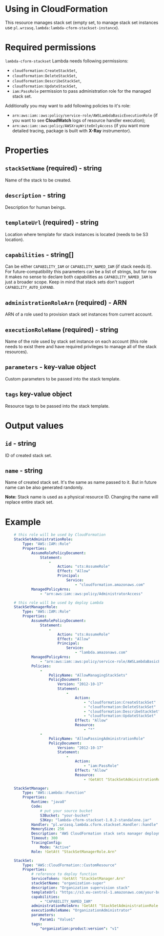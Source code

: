 <!---
# This file is part of the pl.wrzasq.lambda.
#
# @license http://mit-license.org/ The MIT license
# @copyright 2019 © by Rafał Wrzeszcz - Wrzasq.pl.
-->

# Using in CloudFormation

This resource manages stack set (empty set, to manage stack set instances use
`pl.wrzasq.lambda:lambda-cform-stackset-instance`).

# Required permissions

`lambda-cform-stackset` Lambda needs following permissions:

-   `cloudformation:CreateStackSet`,
-   `cloudformation:DeleteStackSet`,
-   `cloudformation:DescribeStackSet`,
-   `cloudformation:UpdateStackSet`,
-   `iam:PassRole` permission to pass administration role for the managed stack set.

Additionally you may want to add following policies to it's role:

-   `arn:aws:iam::aws:policy/service-role/AWSLambdaBasicExecutionRole` (if you want to see **CloudWatch** logs of
resource handler execution);
-   `arn:aws:iam::aws:policy/AWSXrayWriteOnlyAccess` (if you want more detailed tracing, package is built with
**X-Ray** instrumentor).

# Properties

## `stackSetName` (required) - string

Name of the stack to be created.

## `description` - string

Description for human beings.

## `templateUrl` (required) - string

Location where template for stack instances is located (needs to be S3 location).

## `capabilities` - string[]

Can be either `CAPABILITY_IAM` or `CAPABILITY_NAMED_IAM` (if stack needs it). For future-compatibility this parameters
can be a list of strings, but for now it makes no sense to declare both capabilities as `CAPABILITY_NAMED_IAM` is just
a broader scope. Keep in mind that stack sets don't support `CAPABILITY_AUTO_EXPAND`.

## `administrationRoleArn` (required) - ARN

ARN of a role used to provision stack set instances from current account.

## `executionRoleName` (required) - string

Name of the role used by stack set instance on each account (this role needs to exist there and have required
privileges to manage all of the stack resources).

## `parameters` - key-value object

Custom parameters to be passed into the stack template.

## `tags` key-value object

Resource tags to be passed into the stack template.

# Output values

## `id` - string

ID of created stack set.

## `name` - string

Name of created stack set. It's the same as name passed to it. But in future name can be also generated randomly.

**Note:** Stack name is used as a physical resource ID. Changing the name will replace entire stack set.

# Example

```yaml
    # this role will be used by CloudFormation
    StackSetAdministrationRole:
        Type: "AWS::IAM::Role"
        Properties:
            AssumeRolePolicyDocument:
                Statement:
                    -
                        Action: "sts:AssumeRole"
                        Effect: "Allow"
                        Principal:
                            Service:
                                - "cloudformation.amazonaws.com"
            ManagedPolicyArns:
                - "arn:aws:iam::aws:policy/AdministratorAccess"

    # this role will be used by deploy Lambda
    StackSetManagerRole:
        Type: "AWS::IAM::Role"
        Properties:
            AssumeRolePolicyDocument:
                Statement:
                    -
                        Action: "sts:AssumeRole"
                        Effect: "Allow"
                        Principal:
                            Service:
                                - "lambda.amazonaws.com"
            ManagedPolicyArns:
                - "arn:aws:iam::aws:policy/service-role/AWSLambdaBasicExecutionRole"
            Policies:
                -
                    PolicyName: "AllowManagingStackSets"
                    PolicyDocument:
                        Version: "2012-10-17"
                        Statement:
                            -
                                Action:
                                    - "cloudformation:CreateStackSet"
                                    - "cloudformation:DeleteStackSet"
                                    - "cloudformation:DescribeStackSet"
                                    - "cloudformation:UpdateStackSet"
                                Effect: "Allow"
                                Resource:
                                    - "*"
                -
                    PolicyName: "AllowPassingAdministrationRole"
                    PolicyDocument:
                        Version: "2012-10-17"
                        Statement:
                            -
                                Action:
                                    - "iam:PassRole"
                                Effect: "Allow"
                                Resource:
                                    - !GetAtt "StackSetAdministrationRole.Arn"

    StackSetManager:
        Type: "AWS::Lambda::Function"
        Properties:
            Runtime: "java8"
            Code:
                # put your source bucket
                S3Bucket: "your-bucket"
                S3Key: "lambda-cform-stackset-1.0.2-standalone.jar"
            Handler: "pl.wrzasq.lambda.cform.stackset.Handler::handle"
            MemorySize: 256
            Description: "AWS CloudFormation stack sets manager deployment."
            Timeout: 300
            TracingConfig:
                Mode: "Active"
            Role: !GetAtt "StackSetManagerRole.Arn"

    StackSet:
        Type: "AWS::CloudFormation::CustomResource"
        Properties:
            # reference to deploy function
            ServiceToken: !GetAtt "StackSetManager.Arn"
            stackSetName: "organization-super"
            description: "Organization supervision stack"
            templateUrl: "https://s3.eu-central-1.amazonaws.com/your-bucket/organization-super.yaml"
            capabilities:
                - "CAPABILITY_NAMED_IAM"
            administrationRoleArn: !GetAtt "StackSetAdministrationRole.Arn"
            executionRoleName: "OrganizationAdministrator"
            parameters:
                Param1: "Value1"
            tags:
                "organization:product:version": "v1"
```
